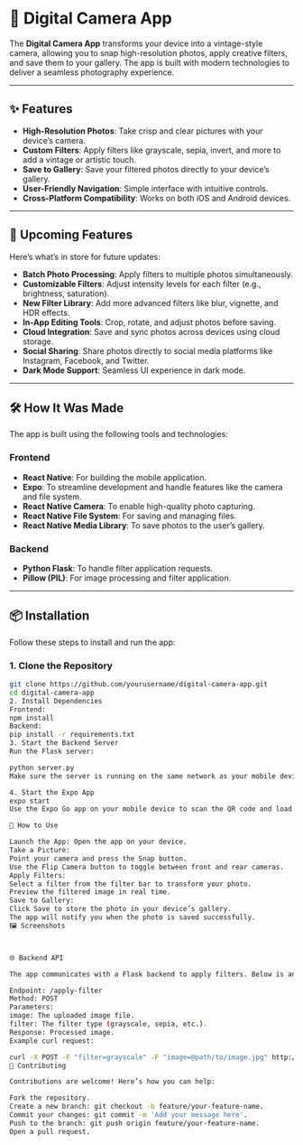# 📸 Digital Camera App

The **Digital Camera App** transforms your device into a vintage-style camera, allowing you to snap high-resolution photos, apply creative filters, and save them to your gallery. The app is built with modern technologies to deliver a seamless photography experience.

---

## ✨ Features

- **High-Resolution Photos**: Take crisp and clear pictures with your device’s camera.
- **Custom Filters**: Apply filters like grayscale, sepia, invert, and more to add a vintage or artistic touch.
- **Save to Gallery**: Save your filtered photos directly to your device’s gallery.
- **User-Friendly Navigation**: Simple interface with intuitive controls.
- **Cross-Platform Compatibility**: Works on both iOS and Android devices.

---

## 🚀 Upcoming Features

Here’s what’s in store for future updates:

- **Batch Photo Processing**: Apply filters to multiple photos simultaneously.
- **Customizable Filters**: Adjust intensity levels for each filter (e.g., brightness, saturation).
- **New Filter Library**: Add more advanced filters like blur, vignette, and HDR effects.
- **In-App Editing Tools**: Crop, rotate, and adjust photos before saving.
- **Cloud Integration**: Save and sync photos across devices using cloud storage.
- **Social Sharing**: Share photos directly to social media platforms like Instagram, Facebook, and Twitter.
- **Dark Mode Support**: Seamless UI experience in dark mode.

---

## 🛠️ How It Was Made

The app is built using the following tools and technologies:

### **Frontend**
- **React Native**: For building the mobile application.
- **Expo**: To streamline development and handle features like the camera and file system.
- **React Native Camera**: To enable high-quality photo capturing.
- **React Native File System**: For saving and managing files.
- **React Native Media Library**: To save photos to the user’s gallery.

### **Backend**
- **Python Flask**: To handle filter application requests.
- **Pillow (PIL)**: For image processing and filter application.

---

## 📦 Installation

Follow these steps to install and run the app:

### **1. Clone the Repository**
```bash
git clone https://github.com/yourusername/digital-camera-app.git
cd digital-camera-app
2. Install Dependencies
Frontend:
npm install
Backend:
pip install -r requirements.txt
3. Start the Backend Server
Run the Flask server:

python server.py
Make sure the server is running on the same network as your mobile device for development purposes.

4. Start the Expo App
expo start
Use the Expo Go app on your mobile device to scan the QR code and load the app.

🚀 How to Use

Launch the App: Open the app on your device.
Take a Picture:
Point your camera and press the Snap button.
Use the Flip Camera button to toggle between front and rear cameras.
Apply Filters:
Select a filter from the filter bar to transform your photo.
Preview the filtered image in real time.
Save to Gallery:
Click Save to store the photo in your device’s gallery.
The app will notify you when the photo is saved successfully.
🖼️ Screenshots



🌐 Backend API

The app communicates with a Flask backend to apply filters. Below is an overview of the API:

Endpoint: /apply-filter
Method: POST
Parameters:
image: The uploaded image file.
filter: The filter type (grayscale, sepia, etc.).
Response: Processed image.
Example curl request:

curl -X POST -F "filter=grayscale" -F "image=@path/to/image.jpg" http://127.0.0.1:5000/apply-filter --output filtered-image.jpg
🤝 Contributing

Contributions are welcome! Here’s how you can help:

Fork the repository.
Create a new branch: git checkout -b feature/your-feature-name.
Commit your changes: git commit -m 'Add your message here'.
Push to the branch: git push origin feature/your-feature-name.
Open a pull request.

